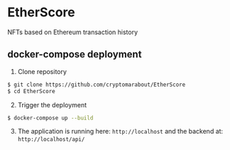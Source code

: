 # EtherScore
NFTs based on Ethereum transaction history


## docker-compose deployment

1. Clone repository
```bash
$ git clone https://github.com/cryptomarabout/EtherScore
$ cd EtherScore
```

2. Trigger the deployment
```bash
$ docker-compose up --build
```
3. The application is running here: `http://localhost` and the backend at: `http://localhost/api/`